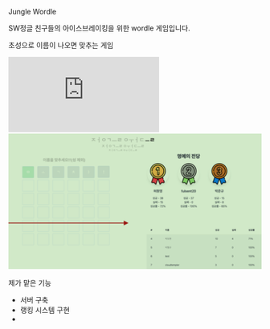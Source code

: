 Jungle Wordle

SW정글 친구들의 아이스브레이킹을 위한 wordle 게임입니다.

초성으로 이름이 나오면 맞추는 게임

![발표자료](https://github.com/wnsrb003/SW_JUNGLE/blob/04f083ba370f4b608be45268fda6477a4476f39f/jungle_week00_project/%E1%84%8C%E1%85%A5%E1%86%BC%E1%84%80%E1%85%B3%E1%86%AF%E1%84%8B%E1%85%AF%E1%84%83%E1%85%B3%E1%86%AF%202%E1%84%8C%E1%85%A9%20%E1%84%87%E1%85%A1%E1%86%AF%E1%84%91%E1%85%AD%E1%84%8C%E1%85%A1%E1%84%85%E1%85%AD.pdf)
![이미지](https://github.com/wnsrb003/SW_JUNGLE/blob/04f083ba370f4b608be45268fda6477a4476f39f/jungle_week00_project/%E1%84%89%E1%85%B3%E1%84%8F%E1%85%B3%E1%84%85%E1%85%B5%E1%86%AB%E1%84%89%E1%85%A3%E1%86%BA%202022-08-08%20%E1%84%8B%E1%85%A9%E1%84%8C%E1%85%A5%E1%86%AB%203.21.50.png)

제가 맡은 기능
- 서버 구축
- 랭킹 시스템 구현
- 
